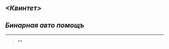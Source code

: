 ## ***<*Квинтет*>***
## *Бинарная авто помощъ*
_______________________________________________________________________

> **































